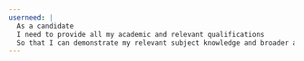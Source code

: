 ```yaml
---
userneed: |
  As a candidate
  I need to provide all my academic and relevant qualifications
  So that I can demonstrate my relevant subject knowledge and broader academic achievements
---
```


